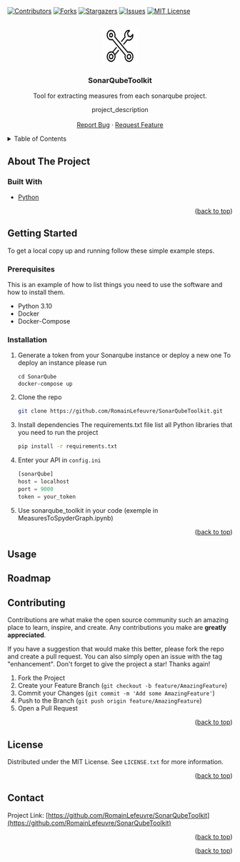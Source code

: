 <div id="top"></div>
<!--
*** Thanks for checking out the Best-README-Template. If you have a suggestion
*** that would make this better, please fork the repo and create a pull request
*** or simply open an issue with the tag "enhancement".
*** Don't forget to give the project a star!
*** Thanks again! Now go create something AMAZING! :D
-->



<!-- PROJECT SHIELDS -->
<!--
*** I'm using markdown "reference style" links for readability.
*** Reference links are enclosed in brackets [ ] instead of parentheses ( ).
*** See the bottom of this document for the declaration of the reference variables
*** for contributors-url, forks-url, etc. This is an optional, concise syntax you may use.
*** https://www.markdownguide.org/basic-syntax/#reference-style-links
-->
[![Contributors][contributors-shield]][contributors-url]
[![Forks][forks-shield]][forks-url]
[![Stargazers][stars-shield]][stars-url]
[![Issues][issues-shield]][issues-url]
[![MIT License][license-shield]][license-url]




<!-- PROJECT LOGO -->
<br />
<div align="center">
  <a href="https://github.com/RomainLefeuvre/SonarQubeToolkit">
    <img src="images/logo.png" alt="Logo" width="80" height="80">
  </a>

<h3 align="center">SonarQubeToolkit</h3>
Tool for extracting measures from each sonarqube project.
  <p align="center">
    project_description
    <br />
    <br />
    <a href="https://github.com/RomainLefeuvre/SonarQubeToolkit/issues">Report Bug</a>
    ·
    <a href="https://github.com/RomainLefeuvre/SonarQubeToolkit/issues">Request Feature</a>
  </p>
</div>



<!-- TABLE OF CONTENTS -->
<details>
  <summary>Table of Contents</summary>
  <ol>
    <li>
      <a href="#about-the-project">About The Project</a>
      <ul>
        <li><a href="#built-with">Built With</a></li>
      </ul>
    </li>
    <li>
      <a href="#getting-started">Getting Started</a>
      <ul>
        <li><a href="#prerequisites">Prerequisites</a></li>
        <li><a href="#installation">Installation</a></li>
      </ul>
    </li>
    <li><a href="#usage">Usage</a></li>
    <li><a href="#roadmap">Roadmap</a></li>
    <li><a href="#contributing">Contributing</a></li>
    <li><a href="#license">License</a></li>
    <li><a href="#contact">Contact</a></li>
    <li><a href="#acknowledgments">Acknowledgments</a></li>
  </ol>
</details>



<!-- ABOUT THE PROJECT -->
## About The Project



### Built With

* [Python](https://www.python.org/)


<p align="right">(<a href="#top">back to top</a>)</p>



<!-- GETTING STARTED -->
## Getting Started

To get a local copy up and running follow these simple example steps.

### Prerequisites

This is an example of how to list things you need to use the software and how to install them.
* Python 3.10
* Docker
* Docker-Compose 

### Installation

1. Generate a token from your Sonarqube instance or deploy a new one
   To deploy an instance please run 
   ```
   cd SonarQube
   docker-compose up 
   ```
2. Clone the repo
   ```sh
   git clone https://github.com/RomainLefeuvre/SonarQubeToolkit.git
   ```
3. Install dependencies
   The requirements.txt file list all Python libraries that you need to run the project
   ```sh
   pip install -r requirements.txt
   ```
4. Enter your API in `config.ini`
   ```js
   [sonarQube]
   host = localhost
   port = 9000
   token = your_token
   ```
5. Use sonarqube_toolkit in your code (exemple in MeasuresToSpyderGraph.ipynb)

<p align="right">(<a href="#top">back to top</a>)</p>



<!-- USAGE EXAMPLES -->
## Usage



<!-- ROADMAP -->
## Roadmap

<!-- CONTRIBUTING -->
## Contributing

Contributions are what make the open source community such an amazing place to learn, inspire, and create. Any contributions you make are **greatly appreciated**.

If you have a suggestion that would make this better, please fork the repo and create a pull request. You can also simply open an issue with the tag "enhancement".
Don't forget to give the project a star! Thanks again!

1. Fork the Project
2. Create your Feature Branch (`git checkout -b feature/AmazingFeature`)
3. Commit your Changes (`git commit -m 'Add some AmazingFeature'`)
4. Push to the Branch (`git push origin feature/AmazingFeature`)
5. Open a Pull Request

<p align="right">(<a href="#top">back to top</a>)</p>



<!-- LICENSE -->
## License

Distributed under the MIT License. See `LICENSE.txt` for more information.

<p align="right">(<a href="#top">back to top</a>)</p>



<!-- CONTACT -->
## Contact

Project Link: [https://github.com/RomainLefeuvre/SonarQubeToolkit](https://github.com/RomainLefeuvre/SonarQubeToolkit)

<p align="right">(<a href="#top">back to top</a>)</p>




<p align="right">(<a href="#top">back to top</a>)</p>



<!-- MARKDOWN LINKS & IMAGES -->
<!-- https://www.markdownguide.org/basic-syntax/#reference-style-links -->
[contributors-shield]: https://img.shields.io/github/contributors/RomainLefeuvre/SonarQubeToolkit.svg?style=for-the-badge
[contributors-url]: https://github.com/RomainLefeuvre/SonarQubeToolkit/graphs/contributors
[forks-shield]: https://img.shields.io/github/forks/RomainLefeuvre/SonarQubeToolkit.svg?style=for-the-badge
[forks-url]: https://github.com/RomainLefeuvre/SonarQubeToolkit/network/members
[stars-shield]: https://img.shields.io/github/stars/RomainLefeuvre/SonarQubeToolkit.svg?style=for-the-badge
[stars-url]: https://github.com/RomainLefeuvre/SonarQubeToolkit/stargazers
[issues-shield]: https://img.shields.io/github/issues/RomainLefeuvre/SonarQubeToolkit.svg?style=for-the-badge
[issues-url]: https://github.com/RomainLefeuvre/SonarQubeToolkit/issues
[license-shield]: https://img.shields.io/github/license/RomainLefeuvre/SonarQubeToolkit.svg?style=for-the-badge
[license-url]: https://github.com/RomainLefeuvre/SonarQubeToolkit/blob/master/LICENSE.txt
[product-screenshot]: images/screenshot.png
